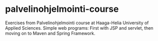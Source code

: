 # palvelinohjelmointi-course
Exercises from Palvelinohjelmointi course at Haaga-Helia University of Applied Sciences. Simple web programs: First with JSP and servlet, then moving on to Maven and Spring Framework.
